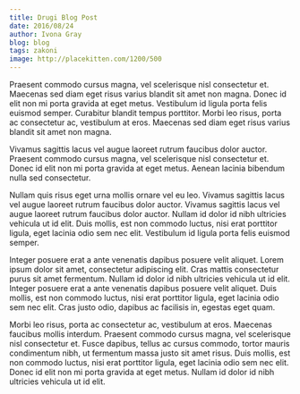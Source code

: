 ```yaml
---
title: Drugi Blog Post
date: 2016/08/24
author: Ivona Gray
blog: blog
tags: zakoni
image: http://placekitten.com/1200/500
---
```

Praesent commodo cursus magna, vel scelerisque nisl consectetur et. Maecenas sed diam eget risus varius blandit sit amet non magna. Donec id elit non mi porta gravida at eget metus. Vestibulum id ligula porta felis euismod semper. Curabitur blandit tempus porttitor. Morbi leo risus, porta ac consectetur ac, vestibulum at eros. Maecenas sed diam eget risus varius blandit sit amet non magna.

Vivamus sagittis lacus vel augue laoreet rutrum faucibus dolor auctor. Praesent commodo cursus magna, vel scelerisque nisl consectetur et. Donec id elit non mi porta gravida at eget metus. Aenean lacinia bibendum nulla sed consectetur.

Nullam quis risus eget urna mollis ornare vel eu leo. Vivamus sagittis lacus vel augue laoreet rutrum faucibus dolor auctor. Vivamus sagittis lacus vel augue laoreet rutrum faucibus dolor auctor. Nullam id dolor id nibh ultricies vehicula ut id elit. Duis mollis, est non commodo luctus, nisi erat porttitor ligula, eget lacinia odio sem nec elit. Vestibulum id ligula porta felis euismod semper.

Integer posuere erat a ante venenatis dapibus posuere velit aliquet. Lorem ipsum dolor sit amet, consectetur adipiscing elit. Cras mattis consectetur purus sit amet fermentum. Nullam id dolor id nibh ultricies vehicula ut id elit. Integer posuere erat a ante venenatis dapibus posuere velit aliquet. Duis mollis, est non commodo luctus, nisi erat porttitor ligula, eget lacinia odio sem nec elit. Cras justo odio, dapibus ac facilisis in, egestas eget quam.

Morbi leo risus, porta ac consectetur ac, vestibulum at eros. Maecenas faucibus mollis interdum. Praesent commodo cursus magna, vel scelerisque nisl consectetur et. Fusce dapibus, tellus ac cursus commodo, tortor mauris condimentum nibh, ut fermentum massa justo sit amet risus. Duis mollis, est non commodo luctus, nisi erat porttitor ligula, eget lacinia odio sem nec elit. Donec id elit non mi porta gravida at eget metus. Nullam id dolor id nibh ultricies vehicula ut id elit.